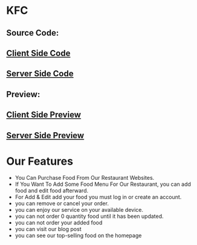 

# KFC 


## Source Code:
## [ Client Side Code](https://github.com/sahosskhan/KFC-Client)

## [ Server Side Code](https://github.com/sahosskhan/KFC-Server)
## Preview: 
## [ Client Side Preview](https://kfc-kushtia-bd.web.app)

## [ Server Side Preview](https://a11-ph-server.vercel.app)



# Our Features
- You Can Purchase Food From Our Restaurant Websites.
- If You Want To Add Some Food Menu For Our  Restaurant, you can add food and edit food afterward.
- For Add & Edit add your food you must log in or create an account.
- you can remove or cancel your order.
- you can enjoy our service on your available device.
- you can not order 0 quantity food until it has been updated.
- you can not order your added food
- you can visit our blog post 
- you can see our top-selling food on the homepage
 


